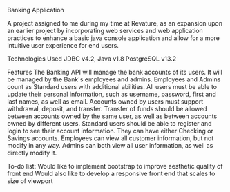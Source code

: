 Banking Application

A project assigned to me during my time at Revature, as an expansion upon an earlier project by incorporating web services and web application practices to enhance a basic java console application and allow for a more intuitive user experience for end users.

Technologies Used
JDBC v4.2, 
Java v1.8 
PostgreSQL v13.2

Features
The Banking API will manage the bank accounts of its users. It will be managed by the Bank's employees and admins. 
Employees and Admins count as Standard users with additional abilities. 
All users must be able to update their personal information, such as username, password, first and last names, as well as email. 
Accounts owned by users must support withdrawal, deposit, and transfer. 
Transfer of funds should be allowed between accounts owned by the same user, as well as between accounts owned by different users. 
Standard users should be able to register and login to see their account information. 
They can have either Checking or Savings accounts. 
Employees can view all customer information, but not modify in any way. 
Admins can both view all user information, as well as directly modify it.

To-do list:
Would like to implement bootstrap to improve aesthetic quality of front end
Would also like to develop a responsive front end that scales to size of viewport

